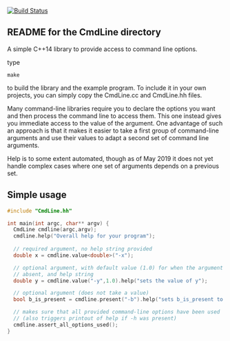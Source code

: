 [![Build Status](https://img.shields.io/github/workflow/status/<USERNAME>/<REPOSITORY>/<WORKFLOW_NAME>?label=build&logo=github&style=flat-square)](https://github.com/<USERNAME>/<REPOSITORY>/actions/workflows/<WORKFLOW_NAME>)

README for the CmdLine directory
--------------------------------

A simple C++14 library to provide access to command line options.

type 

    make 

to build the library and the example program. To include it in your
own projects, you can simply copy the CmdLine.cc and CmdLine.hh
files. 

Many command-line libraries require you to declare the options you
want and then process the command line to access them. This one
instead gives you immediate access to the value of the argument.  One
advantage of such an approach is that it makes it easier to take a
first group of command-line arguments and use their values to adapt a
second set of command line arguments.

Help is to some extent automated, though as of May 2019 it does not
yet handle complex cases where one set of arguments depends on a
previous set. 

## Simple usage

```c++
#include "CmdLine.hh"

int main(int argc, char** argv) {
  CmdLine cmdline(argc,argv);
  cmdline.help("Overall help for your program");
  
  // required argument, no help string provided
  double x = cmdline.value<double>("-x");

  // optional argument, with default value (1.0) for when the argument is
  // absent, and help string
  double y = cmdline.value("-y",1.0).help("sets the value of y");

  // optional argument (does not take a value)
  bool b_is_present = cmdline.present("-b").help("sets b_is_present to true");

  // makes sure that all provided command-line options have been used
  // (also triggers printout of help if -h was present)
  cmdline.assert_all_options_used();
}
```


